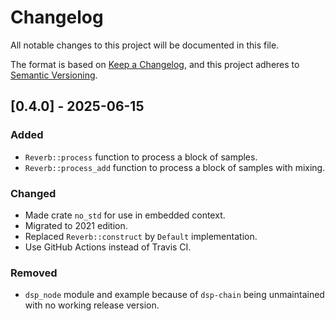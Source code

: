 # Changelog

All notable changes to this project will be documented in this file.

The format is based on [Keep a Changelog](https://keepachangelog.com/en/1.0.0/),
and this project adheres to [Semantic Versioning](https://semver.org/spec/v2.0.0.html).

## [0.4.0] - 2025-06-15

### Added

- `Reverb::process` function to process a block of samples.
- `Reverb::process_add` function to process a block of samples with mixing.

### Changed

- Made crate `no_std` for use in embedded context.
- Migrated to 2021 edition.
- Replaced `Reverb::construct` by `Default` implementation.
- Use GitHub Actions instead of Travis CI.

### Removed

- `dsp_node` module and example because of `dsp-chain` being unmaintained with no working release version.
